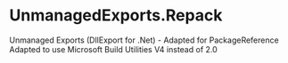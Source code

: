 # UnmanagedExports.Repack
Unmanaged Exports (DllExport for .Net) - Adapted for PackageReference
Adapted to use Microsoft Build Utilities V4 instead of 2.0
